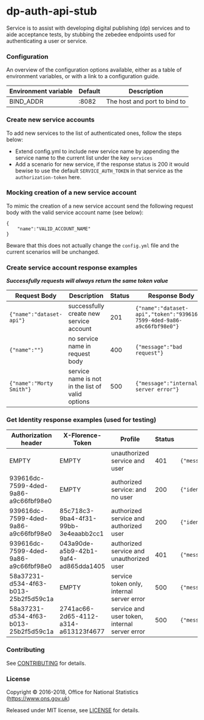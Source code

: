 dp-auth-api-stub
================

Service is to assist with developing digital publishing (dp) services and to aide acceptance tests, by stubbing the zebedee endpoints used for authenticating a user or service.

### Configuration

An overview of the configuration options available, either as a table of
environment variables, or with a link to a configuration guide.

| Environment variable | Default | Description
| -------------------- | ------- | -----------
| BIND_ADDR            | :8082   | The host and port to bind to

### Create new service accounts
To add new services to the list of authenticated ones, follow the steps below:

* Extend config.yml to include new service name by appending the service name to the current list under the key `services`
* Add a scenario for new service, if the response status is 200 it would bewise to use the default `SERVICE_AUTH_TOKEN` in that service as the `authorization-token` here.

### Mocking creation of a new service account
To mimic the creation of a new service account send the following request body with the valid service account name (see below):

```
{
    "name":"VALID_ACCOUNT_NAME"
}
```
Beware that this does not actually change the `config.yml` file and the current scenarios will be unchanged.

### Create service account response examples

***Successfully requests will always return the same token value***

| Request Body | Description | Status | Response Body |
| -------------| ----------- | ------ | --------------| 
| `{"name":"dataset-api"}` | successfully create new service account | 201 | `{"name":"dataset-api","token":"939616dc-7599-4ded-9a86-a9c66fbf98e0"}` |
| `{"name":""}` | no service name in request body | 400 | `{"message":"bad request"}` |
| `{"name":"Morty Smith"}` | service name is not in the list of valid options | 500 | `{"message":"internal server error"}` |

### Get Identity response examples (used for testing)

| Authorization header | X-Florence-Token | Profile | Status | Response Body |
| ---------------------|----------------- | --------| -------| --------------| 
| EMPTY                | EMPTY | unauthorized service and user | 401 | `{"message":"not authenticated"}` |
| 939616dc-7599-4ded-9a86-a9c66fbf98e0 | EMPTY | authorized service: and no user | 200 |  `{"identifier":"dataset-api"}` |
| 939616dc-7599-4ded-9a86-a9c66fbf98e0 | 85c718c3-9ba4-4f31-99bb-3e4eaabb2cc1 | authorized service and authorized user | 200 | `{"identifier":"rickSanchez@theCitadelOfRicks.com"}` |
| 939616dc-7599-4ded-9a86-a9c66fbf98e0 | 043a90de-a5b9-42b1-9af4-ad865dda1405 | authorized service and unauthorized user | 401 | `{"message":"not authenticated"}` |
| 58a37231-d534-4f63-b013-25b2f5d59c1a | EMPTY | service token only, internal server error | 500 | `{"message":"internal server error"}` |
| 58a37231-d534-4f63-b013-25b2f5d59c1a | 2741ac66-2d65-4112-a314-a613123f4677 | service and user token, internal server error | 500 | `{"message":"internal server error"}` |

### Contributing

See [CONTRIBUTING](CONTRIBUTING.md) for details.

### License

Copyright © 2016-2018, Office for National Statistics (https://www.ons.gov.uk)

Released under MIT license, see [LICENSE](LICENSE.md) for details.
